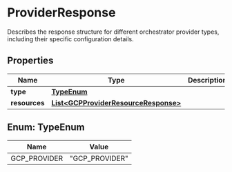 

# ProviderResponse

Describes the response structure for different orchestrator provider types, including their specific configuration details. 

## Properties

| Name | Type | Description | Notes |
|------------ | ------------- | ------------- | -------------|
|**type** | [**TypeEnum**](#TypeEnum) |  |  |
|**resources** | [**List&lt;GCPProviderResourceResponse&gt;**](GCPProviderResourceResponse.md) |  |  [optional] |



## Enum: TypeEnum

| Name | Value |
|---- | -----|
| GCP_PROVIDER | &quot;GCP_PROVIDER&quot; |



